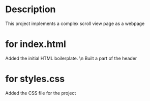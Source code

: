 # Description

This project implements a complex scroll view page as a webpage

# for index.html

Added the initial HTML boilerplate. \n
Built a part of the header

# for styles.css

Added the CSS file for the project